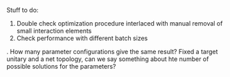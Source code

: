 Stuff to do:
1. Double check optimization procedure interlaced with manual removal of small interaction elements
2. Check performance with different batch sizes

. How many parameter configurations give the same result? Fixed a target unitary and a net topology, can we say something about hte number of possible solutions for the parameters?
